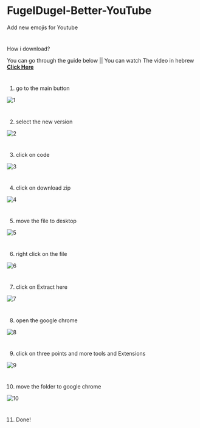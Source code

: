 # FugelDugel-Better-YouTube
Add new emojis for Youtube
#
How i download?

You can go through the guide below || You can watch The video in hebrew <b><a href="https://www.youtube.com/watch?v=5Ioi7eQLh_Y">Click Here</a></b>
#
1. go to the main button 
<img class="1" src="https://cdn.discordapp.com/attachments/802630210772008990/802824446020157440/unknown.png" alt="1">

#
2. select the new version
<img class="2" src="https://cdn.discordapp.com/attachments/802630210772008990/802826105820151838/unknown.png" alt="2">

#
3. click on code 
<img class="3" src="https://cdn.discordapp.com/attachments/802630210772008990/802826396140306462/unknown.png" alt="3">

#
4. click on download zip 
<img class="4" src="https://cdn.discordapp.com/attachments/802630210772008990/802826545977622528/unknown.png" alt="4">

#
5. move the file to desktop
<img class="5" src="https://cdn.discordapp.com/attachments/802630210772008990/802826809891881010/unknown.png" alt="5">

#
6. right click on the file
<img class="6" src="https://cdn.discordapp.com/attachments/802630210772008990/802827270142033960/unknown.png" alt="6">

#
7. click on Extract here
<img class="7" src="https://cdn.discordapp.com/attachments/802630210772008990/802827042093137939/unknown.png" alt="7">

#
8. open the google chrome
<img class="8" src="https://cdn.discordapp.com/attachments/802630210772008990/802827719602995240/unknown.png" alt="8">

#
9. click on three points and more tools and Extensions
<img class="9" src="https://cdn.discordapp.com/attachments/802630210772008990/802827956157677568/unknown.png" alt="9">

#
10. move the folder to google chrome
<img class="10" src="https://cdn.discordapp.com/attachments/802630210772008990/802828352796229632/unknown.png" alt="10">

#
11. Done! 
